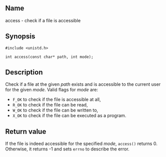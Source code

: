 ## Name

access - check if a file is accessible

## Synopsis

```**c++
#include <unistd.h>

int access(const char* path, int mode);
```

## Description

Check if a file at the given _path_ exists and is accessible to the current user
for the given _mode_. Valid flags for _mode_ are:

- `F_OK` to check if the file is accessible at all,
- `R_OK` to check if the file can be read,
- `W_OK` to check if the file can be written to,
- `X_OK` to check if the file can be executed as a program.

## Return value

If the file is indeed accessible for the specified _mode_, `access()` returns 0.
Otherwise, it returns -1 and sets `errno` to describe the error.
